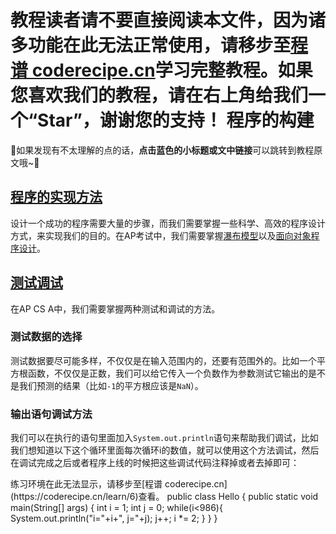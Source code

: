 <notice>教程读者请不要直接阅读本文件，因为诸多功能在此无法正常使用，请移步至[程谱 coderecipe.cn](https://coderecipe.cn/learn/6)学习完整教程。如果您喜欢我们的教程，请在右上角给我们一个“Star”，谢谢您的支持！</notice>
程序的构建
======

🌟如果发现有不太理解的点的话，**点击蓝色的小标题或文中链接**可以跳转到教程原文哦~🌟

[程序的实现方法](https://coderecipe.cn/learn/3/8)
------
设计一个成功的程序需要大量的步骤，而我们需要掌握一些科学、高效的程序设计方式，来实现我们的目的。在AP考试中，我们需要掌握[瀑布模型](https://coderecipe.cn/learn/3/8#section-瀑布模型)以及[面向对象程序设计](https://coderecipe.cn/learn/3/8#section-面向对象程序设计)。

[测试调试](https://coderecipe.cn/learn/3/8)
------
在AP CS A中，我们需要掌握两种测试和调试的方法。

### 测试数据的选择
测试数据要尽可能多样，不仅仅是在输入范围内的，还要有范围外的。比如一个平方根函数，不仅仅是正数，我们可以给它传入一个负数作为参数测试它输出的是不是我们预测的结果（比如`-1`的平方根应该是`NaN`）。

### 输出语句调试方法
我们可以在执行的语句里面加入`System.out.println`语句来帮助我们调试，比如我们想知道以下这个循环里面每次循环i的数值，就可以使用这个方法调试，然后在调试完成之后或者程序上线的时候把这些调试代码注释掉或者去掉即可：

<lab lang="java" parameters="filename=Hello.java">
<notice>练习环境在此无法显示，请移步至[程谱 coderecipe.cn](https://coderecipe.cn/learn/6)查看。</notice>
public class Hello {
  public static void main(String[] args) {
      int i = 1;
      int j = 0;
      while(i<986){
          System.out.println("i="+i+", j="+j);
          j++;
          i *= 2;
      }
  }
}
</lab>